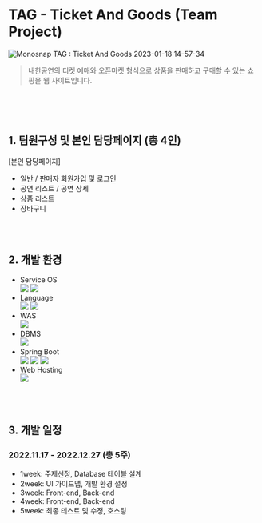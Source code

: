 # TAG - Ticket And Goods (Team Project)

![Monosnap TAG : Ticket And Goods 2023-01-18 14-57-34](https://user-images.githubusercontent.com/103568737/213364351-fc8865c8-16a7-4f1c-875b-87fda278efb0.png)

> 내한공연의 티켓 예매와 오픈마켓 형식으로 상품을 판매하고 구매할 수 있는 쇼핑몰 웹 사이트입니다.

<br><br><br>

## 1. 팀원구성 및 본인 담당페이지 (총 4인)
[본인 담당페이지]
- 일반 / 판매자 회원가입 및 로그인
- 공연 리스트 / 공연 상세
- 상품 리스트
- 장바구니

<br><br>

## 2. 개발 환경
- Service OS<br> <img src="https://img.shields.io/badge/Mac OS-000000?style=flat-square&logo=Apple&logoColor=white"/> <img src="https://img.shields.io/badge/Window OS-0078D6?style=flat-square&logo=Windows&logoColor=white"/>
- Language<br> <img src="https://img.shields.io/badge/Java 1.8-007396?style=flat-square&logo=Java&logoColor=white"/> <img src="https://img.shields.io/badge/JDK 17-007396?style=flat-square&logo=Java&logoColor=white"/>
- WAS<br> <img src="https://img.shields.io/badge/Apache Tomcat 9.0.58-F8DC75?style=flat-square&logo=Apache Tomcat&logoColor=black"/>
- DBMS<br> <img src="https://img.shields.io/badge/MariaDB-003545?style=flat-square&logo=MariaDB&logoColor=white"/>
- Spring Boot<br> <img src="https://img.shields.io/badge/Spring Boot 2.7.5-6DB33F?style=flat-square&logo=Spring Boot&logoColor=white"/> <img src="https://img.shields.io/badge/maven-C71A36?style=flat-square&logo=Apache Maven&logoColor=white"/> <img src="https://img.shields.io/badge/MyBatis-000000?style=flat-square&logo=Java&logoColor=white"/> 
- Web Hosting<br> <img src="https://img.shields.io/badge/Cafe24-1578D3?style=flat-square&logo=Java&logoColor=white"/>

<br><br>

## 3. 개발 일정
### 2022.11.17 - 2022.12.27 (총 5주)
- 1week: 주제선정, Database 테이블 설계
- 2week: UI 가이드맵, 개발 환경 설정
- 3week: Front-end, Back-end
- 4week: Front-end, Back-end
- 5week: 최종 테스트 및 수정, 호스팅




